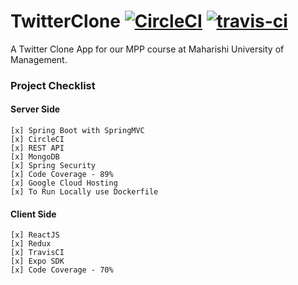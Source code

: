 # TwitterClone [![CircleCI](https://circleci.com/gh/jonathangetachew/TwitterClone.svg?style=svg)](https://circleci.com/gh/jonathangetachew/TwitterClone) [![travis-ci](https://travis-ci.com/jonathangetachew/TwitterClone.svg?branch=develop)](https://travis-ci.com/jonathangetachew/TwitterClone.svg?branch=develop) 
<!-- [![codecov](https://codecov.io/gh/jonathangetachew/TwitterClone/branch/develop/graph/badge.svg)](https://codecov.io/gh/jonathangetachew/TwitterClone) -->
A Twitter Clone App for our MPP course at Maharishi University of Management.

### Project Checklist
#### Server Side

    [x] Spring Boot with SpringMVC
    [x] CircleCI
    [x] REST API
    [x] MongoDB
    [x] Spring Security
    [x] Code Coverage - 89%
    [x] Google Cloud Hosting
    [x] To Run Locally use Dockerfile

#### Client Side
    [x] ReactJS
    [x] Redux
    [x] TravisCI
    [x] Expo SDK
    [x] Code Coverage - 70%

